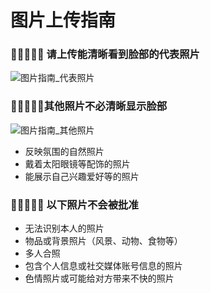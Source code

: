 # 图片上传指南

### 👩🏻🧑🏻‍🦰 请上传能清晰看到脸部的代表照片

![图片指南_代表照片](https://static.hangout.im/images/guide/photo.main_zh-CN.png)

### 👩🏻‍💻🏃🏻其他照片不必清晰显示脸部

![图片指南_其他照片](https://static.hangout.im/images/guide/photo.optional_ko-KR.png)

- 反映氛围的自然照片
- 戴着太阳眼镜等配饰的照片
- 能展示自己兴趣爱好等的照片

### 🙅🏻‍♀️🙅🏻 以下照片不会被批准

- 无法识别本人的照片
- 物品或背景照片（风景、动物、食物等）
- 多人合照
- 包含个人信息或社交媒体账号信息的照片
- 色情照片或可能给对方带来不快的照片
